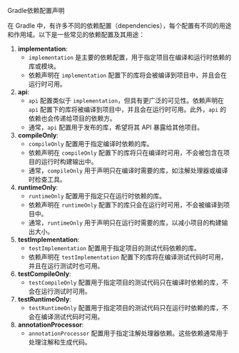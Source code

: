 Gradle依赖配置声明

在 Gradle 中，有许多不同的依赖配置（dependencies），每个配置有不同的用途和作用域。以下是一些常见的依赖配置及其用途：

1. **implementation**:
   - `implementation` 是主要的依赖配置，用于指定项目在编译和运行时依赖的库或模块。
   - 依赖声明在 `implementation` 配置下的库将会被编译到项目中，并且会在运行时可用。
2. **api**:
   - `api` 配置类似于 `implementation`，但具有更广泛的可见性。依赖声明在 `api` 配置下的库将被编译到项目中，并且会在运行时可用。此外，`api` 的依赖也会传递给项目的依赖方。
   - 通常，`api` 配置用于发布的库，希望将其 API 暴露给其他项目。
3. **compileOnly**:
   - `compileOnly` 配置用于指定编译时依赖的库。
   - 依赖声明在 `compileOnly` 配置下的库将只在编译时可用，不会被包含在项目的运行时构建输出中。
   - 通常，`compileOnly` 用于声明只在编译时需要的库，如注解处理器或编译时检查工具。
4. **runtimeOnly**:
   - `runtimeOnly` 配置用于指定只在运行时依赖的库。
   - 依赖声明在 `runtimeOnly` 配置下的库只会在运行时可用，不会被编译到项目中。
   - 通常，`runtimeOnly` 用于声明只在运行时需要的库，以减小项目的构建输出大小。
5. **testImplementation**:
   - `testImplementation` 配置用于指定项目的测试代码依赖的库。
   - 依赖声明在 `testImplementation` 配置下的库将在编译测试代码时可用，并且在运行测试时也可用。
6. **testCompileOnly**:
   - `testCompileOnly` 配置用于指定项目的测试代码只在编译时依赖的库，不会在运行测试时可用。
7. **testRuntimeOnly**:
   - `testRuntimeOnly` 配置用于指定项目的测试代码只在运行时依赖的库，不会在编译测试代码时可用。
8. **annotationProcessor**:
   - `annotationProcessor` 配置用于指定注解处理器依赖。这些依赖通常用于处理注解和生成代码。